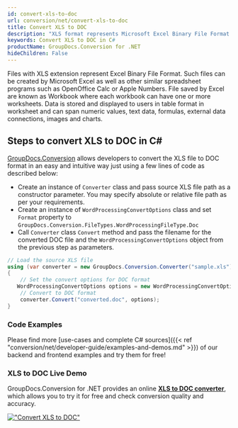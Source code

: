 ```yaml
---
id: convert-xls-to-doc
url: conversion/net/convert-xls-to-doc
title: Convert XLS to DOC
description: "XLS format represents Microsoft Excel Binary File Format with .xls extension. Learn how to convert XLS to DOC file programmatically in C# language using GroupDocs.Conversion for .NET library."
keywords: Convert XLS to DOC in C#
productName: GroupDocs.Conversion for .NET
hideChildren: False
---
```


Files with XLS extension represent Excel Binary File Format. Such files can be created by Microsoft Excel as well as other similar spreadsheet programs such as OpenOffice Calc or Apple Numbers. File saved by Excel are known as Workbook where each workbook can have one or more worksheets. Data is stored and displayed to users in table format in worksheet and can span numeric values, text data, formulas, external data connections, images and charts.

## Steps to convert XLS to DOC in C#

[GroupDocs.Conversion](https://products.groupdocs.com/conversion/net) allows developers to convert the XLS file to DOC format in an easy and intuitive way just using a few lines of code as described below:

* Create an instance of `Converter` class and pass source XLS file path as a constructor parameter. You may specify absolute or relative file path as per your requirements. 
* Create an instance of `WordProcessingConvertOptions` class and set `Format` property to `GroupDocs.Conversion.FileTypes.WordProcessingFileType.Doc`
* Call `Converter` class `Convert` method and pass the filename for the converted DOC file and the `WordProcessingConvertOptions` object from the previous step as parameters.

```csharp
// Load the source XLS file
using (var converter = new GroupDocs.Conversion.Converter("sample.xls"))
{
    // Set the convert options for DOC format
   WordProcessingConvertOptions options = new WordProcessingConvertOptions { Format = GroupDocs.Conversion.FileTypes.WordProcessingFileType.Doc };
    // Convert to DOC format
    converter.Convert("converted.doc", options);
}
```

### Code Examples

Please find more [use-cases and complete C# sources]({{< ref "conversion/net/developer-guide/examples-and-demos.md" >}}) of our backend and frontend examples and try them for free!

### XLS to DOC Live Demo

GroupDocs.Conversion for .NET provides an online [**XLS to DOC converter**](https://products.groupdocs.app/conversion/xls-to-doc), which allows you to try it for free and check conversion quality and accuracy.

[!["Convert XLS to DOC"](conversion/net/images/convert-to-doc/convert-xls-to-doc.png)](https://products.groupdocs.app/conversion/xls-to-doc)